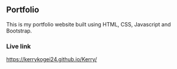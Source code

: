 ## Portfolio

This is my portfolio website built using HTML, CSS, Javascript and Bootstrap. 

### Live link
https://kerrykogei24.github.io/Kerry/
